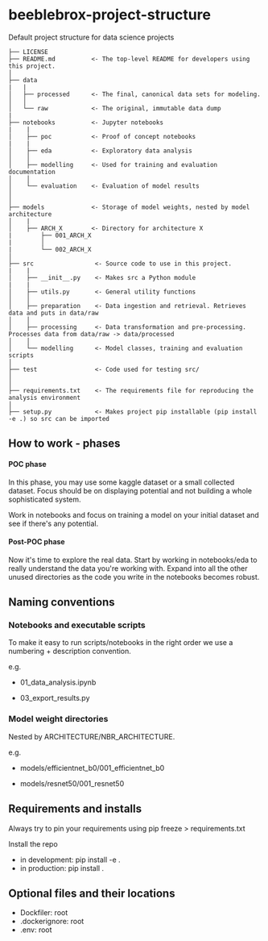 # beeblebrox-project-structure
Default project structure for data science projects


    ├── LICENSE
    ├── README.md          <- The top-level README for developers using this project.
    │
    ├── data
    |   |
    │   ├── processed      <- The final, canonical data sets for modeling.
    │   │
    │   └── raw            <- The original, immutable data dump
    |
    ├── notebooks          <- Jupyter notebooks
    |    |
    │    ├── poc           <- Proof of concept notebooks
    |    |
    │    ├── eda           <- Exploratory data analysis
    │    │
    │    ├── modelling     <- Used for training and evaluation documentation
    │    │
    │    └── evaluation    <- Evaluation of model results
    │
    │
    ├── models             <- Storage of model weights, nested by model architecture
    │    |
    │    ├── ARCH_X        <- Directory for architecture X
    |        ├── 001_ARCH_X
    |        │
    |        └── 002_ARCH_X  
    │  
    ├── src                 <- Source code to use in this project.
    |    |
    │    ├── __init__.py    <- Makes src a Python module
    |    |
    │    ├── utils.py       <- General utility functions   
    │    │
    │    ├── preparation    <- Data ingestion and retrieval. Retrieves data and puts in data/raw
    │    │
    │    ├── processing     <- Data transformation and pre-processing. Processes data from data/raw -> data/processed
    │    │
    │    └── modelling      <- Model classes, training and evaluation scripts
    │
    ├── test                <- Code used for testing src/
    │
    │    
    ├── requirements.txt    <- The requirements file for reproducing the analysis environment
    │
    ├── setup.py            <- Makes project pip installable (pip install -e .) so src can be imported

## How to work - phases

#### POC phase

In this phase, you may use some kaggle dataset or a small collected dataset. Focus should be on displaying potential and not building a whole sophisticated system.

Work in notebooks and focus on training a model on your initial dataset and see if there's any potential.

#### Post-POC phase

Now it's time to explore the real data. Start by working in notebooks/eda to really understand the data you're working with. Expand into all the other unused directories as the code you write in the notebooks becomes robust.


## Naming conventions

### Notebooks and executable scripts

To make it easy to run scripts/notebooks in the right order we use a numbering + description convention. 

e.g.

- 01_data_analysis.ipynb

- 03_export_results.py


### Model weight directories

Nested by ARCHITECTURE/NBR_ARCHITECTURE.

e.g.

- models/efficientnet_b0/001_efficientnet_b0

- models/resnet50/001_resnet50


## Requirements and installs

Always try to pin your requirements using pip freeze > requirements.txt

Install the repo 
- in development: pip install -e .
- in production: pip install .

## Optional files and their locations

- Dockfiler: root
- .dockerignore: root
- .env: root


